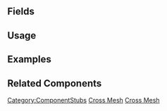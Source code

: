 <languages></languages> <translate>

## Fields

## Usage

## Examples

## Related Components

</translate>

[Category:ComponentStubs](Category:ComponentStubs "wikilink") [Cross
Mesh](Category:Components{{#translation:}} "wikilink") [Cross
Mesh](Category:Components:Assets:Procedural_Meshes{{#translation:}} "wikilink")